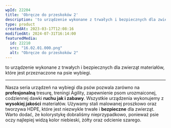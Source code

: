```yaml
---
wpId: 22204
title: 'Obręcze do przeskoków 2'
description: 'to urządzenie wykonane z trwałych i bezpiecznych dla zwierząt materiałów, które jest przeznaczone na psie wybiegi. Nasza seria urządzeń na wybiegi dla psów pozwala zarówno na profesjonalną tresurę, treningi Agility, zapewnienie psom urozmaiconej, codziennej dawki ruchu jak i zabawy. Wszystkie urządzenia wykonujemy z wysokiej jakości materiałów. Używamy stali malowanej proszkowo oraz tworzywa HDPE, które jest ...'
type: product
createdAt: 2023-03-17T12:08:16
modifiedAt: 2024-07-31T16:14:00
featuredMedia:
  id: 22210
  src: "16.02.01.000.png"
  alt: "Obręcze do przeskoków 2"
---
```



to urządzenie wykonane z trwałych i bezpiecznych dla zwierząt materiałów, które jest przeznaczone na psie wybiegi.

* * *

Nasza seria urządzeń na wybiegi dla psów pozwala zarówno na **profesjonalną** tresurę, treningi Agility, zapewnienie psom urozmaiconej, codziennej dawki **ruchu jak i zabawy**. Wszystkie urządzenia wykonujemy z **wysokiej jakości** materiałów. Używamy stali malowanej proszkowo oraz tworzywa HDPE, które jest niezwykle trwałe i **bezpieczne** dla zwierząt. Warto dodać, że kolorystykę dobraliśmy nieprzypadkowo, ponieważ psie oczy najlepiej widzą kolor niebieski, żółty oraz odcienie szarego.